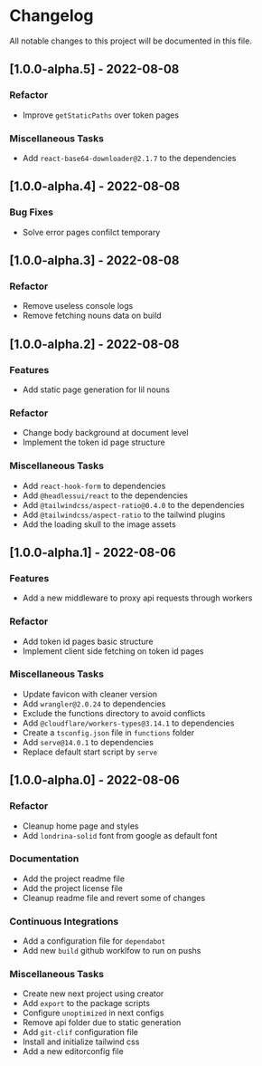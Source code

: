# Changelog

All notable changes to this project will be documented in this file.

## [1.0.0-alpha.5] - 2022-08-08

### <!-- 04 -->Refactor

- Improve `getStaticPaths` over token pages

### <!-- 08 -->Miscellaneous Tasks

- Add `react-base64-downloader@2.1.7` to the dependencies

## [1.0.0-alpha.4] - 2022-08-08

### <!-- 02 -->Bug Fixes

- Solve error pages confilct temporary

## [1.0.0-alpha.3] - 2022-08-08

### <!-- 04 -->Refactor

- Remove useless console logs
- Remove fetching nouns data on build

## [1.0.0-alpha.2] - 2022-08-08

### <!-- 01 -->Features

- Add static page generation for lil nouns

### <!-- 04 -->Refactor

- Change body background at document level
- Implement the token id page structure

### <!-- 08 -->Miscellaneous Tasks

- Add `react-hook-form` to dependencies
- Add `@headlessui/react` to the dependencies
- Add `@tailwindcss/aspect-ratio@0.4.0` to the dependencies
- Add `@tailwindcss/aspect-ratio` to the tailwind plugins
- Add the loading skull to the image assets

## [1.0.0-alpha.1] - 2022-08-06

### <!-- 01 -->Features

- Add a new middleware to proxy api requests through workers

### <!-- 04 -->Refactor

- Add token id pages basic structure
- Implement client side fetching on token id pages

### <!-- 08 -->Miscellaneous Tasks

- Update favicon with cleaner version
- Add `wrangler@2.0.24` to dependencies
- Exclude the functions directory to avoid conflicts
- Add `@cloudflare/workers-types@3.14.1` to dependencies
- Create a `tsconfig.json` file in `functions` folder
- Add `serve@14.0.1` to dependencies
- Replace default start script by `serve`

## [1.0.0-alpha.0] - 2022-08-06

### <!-- 04 -->Refactor

- Cleanup home page and styles
- Add `londrina-solid` font from google as default font

### <!-- 05 -->Documentation

- Add the project readme file
- Add the project license file
- Cleanup readme file and revert some of changes

### <!-- 07 -->Continuous Integrations

- Add a configuration file for `dependabot`
- Add new `build` github worklfow to run on pushs

### <!-- 08 -->Miscellaneous Tasks

- Create new next project using creator
- Add `export` to the package scripts
- Configure `unoptimized` in next configs
- Remove api folder due to static generation
- Add `git-clif` configuration file
- Install and initialize tailwind css
- Add a new editorconfig file

<!-- generated by git-cliff -->
